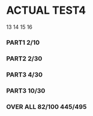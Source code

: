 
# ACTUAL TEST4

13 14 15 16

### PART1 2/10

### PART2 2/30

### PART3 4/30 

### PART3 10/30

### OVER ALL 82/100 445/495
